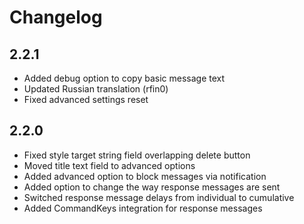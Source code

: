 # Changelog

## 2.2.1

- Added debug option to copy basic message text
- Updated Russian translation (rfin0)
- Fixed advanced settings reset

## 2.2.0

- Fixed style target string field overlapping delete button
- Moved title text field to advanced options
- Added advanced option to block messages via notification
- Added option to change the way response messages are sent
- Switched response message delays from individual to cumulative
- Added CommandKeys integration for response messages

